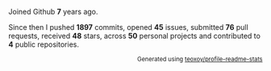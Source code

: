 Joined Github **7** years ago.

Since then I pushed **1897** commits, opened **45** issues, submitted **76** pull requests, received **48** stars, across **50** personal projects and contributed to **4** public repositories.

<p align="right"><sub>Generated using <a href="https://github.com/marketplace/actions/profile-readme-stats">teoxoy/profile-readme-stats</a></sub></p>
